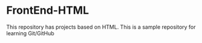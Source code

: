 # FrontEnd-HTML
This repository has projects based on HTML.
This is a sample repository for learning Git/GitHub
